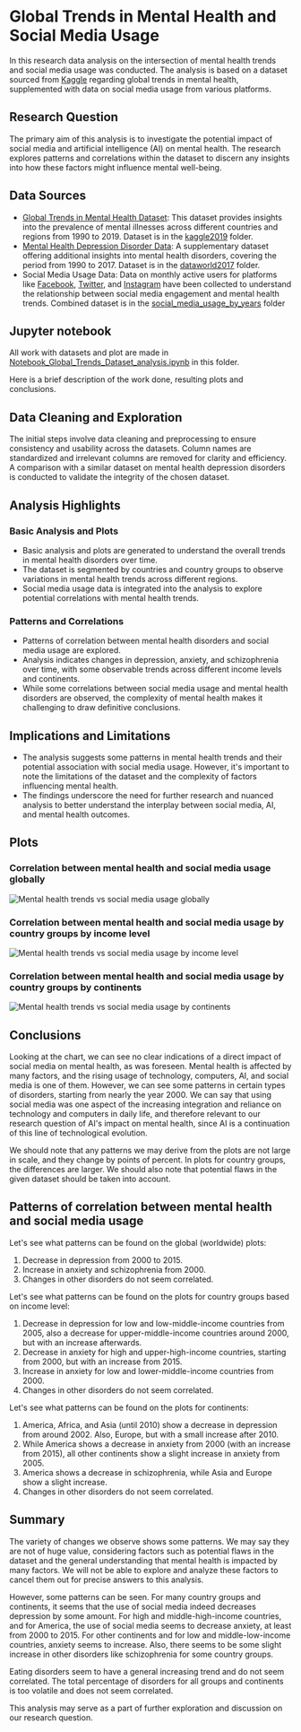 # Global Trends in Mental Health and Social Media Usage

In this research data analysis on the intersection of mental health trends and social media usage was conducted. The analysis is based on a dataset sourced from [Kaggle](https://www.kaggle.com/datasets/imtkaggleteam/mental-health?select=1-+mental-illnesses-prevalence.csv) regarding global trends in mental health, supplemented with data on social media usage from various platforms.

## Research Question
The primary aim of this analysis is to investigate the potential impact of social media and artificial intelligence (AI) on mental health. The research explores patterns and correlations within the dataset to discern any insights into how these factors might influence mental well-being.

## Data Sources
- [Global Trends in Mental Health Dataset](https://www.kaggle.com/datasets/imtkaggleteam/mental-health?select=1-+mental-illnesses-prevalence.csv): This dataset provides insights into the prevalence of mental illnesses across different countries and regions from 1990 to 2019. Dataset is in the [kaggle2019](kaggle2019) folder.
- [Mental Health Depression Disorder Data](https://data.world/vizzup/mental-health-depression-disorder-data/workspace/file?filename=Mental+health+Depression+disorder+Data.xlsx): A supplementary dataset offering additional insights into mental health disorders, covering the period from 1990 to 2017. Dataset is in the [dataworld2017](dataworld2017) folder.
- Social Media Usage Data: Data on monthly active users for platforms like [Facebook](https://www.businessofapps.com/data/facebook-statistics/), [Twitter](https://www.businessofapps.com/data/twitter-statistics/), and [Instagram](https://www.businessofapps.com/data/instagram-statistics/) have been collected to understand the relationship between social media engagement and mental health trends. Combined dataset is in the [social_media_usage_by_years](social_media_usage_by_years) folder

## Jupyter notebook
All work with datasets and plot are made in [Notebook_Global_Trends_Dataset_analysis.ipynb](Notebook_Global_Trends_Dataset_analysis.ipynb) in this folder. 

Here is a brief description of the work done, resulting plots and conclusions.

## Data Cleaning and Exploration
The initial steps involve data cleaning and preprocessing to ensure consistency and usability across the datasets. Column names are standardized and irrelevant columns are removed for clarity and efficiency. A comparison with a similar dataset on mental health depression disorders is conducted to validate the integrity of the chosen dataset.

## Analysis Highlights
### Basic Analysis and Plots
- Basic analysis and plots are generated to understand the overall trends in mental health disorders over time.
- The dataset is segmented by countries and country groups to observe variations in mental health trends across different regions.
- Social media usage data is integrated into the analysis to explore potential correlations with mental health trends.

### Patterns and Correlations
- Patterns of correlation between mental health disorders and social media usage are explored.
- Analysis indicates changes in depression, anxiety, and schizophrenia over time, with some observable trends across different income levels and continents.
- While some correlations between social media usage and mental health disorders are observed, the complexity of mental health makes it challenging to draw definitive conclusions.

## Implications and Limitations
- The analysis suggests some patterns in mental health trends and their potential association with social media usage. However, it's important to note the limitations of the dataset and the complexity of factors influencing mental health.
- The findings underscore the need for further research and nuanced analysis to better understand the interplay between social media, AI, and mental health outcomes.


## Plots

### Correlation between mental health and social media usage globally 

![Mental health trends vs social media usage globally](image.png)

### Correlation between mental health and social media usage by country groups by income level

![Mental health trends vs social media usage by income level](image-1.png)

### Correlation between mental health and social media usage by country groups by continents

![Mental health trends vs social media usage by continents](image-2.png)

## Conclusions

Looking at the chart, we can see no clear indications of a direct impact of social media on mental health, as was foreseen. Mental health is affected by many factors, and the rising usage of technology, computers, AI, and social media is one of them. However, we can see some patterns in certain types of disorders, starting from nearly the year 2000. We can say that using social media was one aspect of the increasing integration and reliance on technology and computers in daily life, and therefore relevant to our research question of AI's impact on mental health, since AI is a continuation of this line of technological evolution.

We should note that any patterns we may derive from the plots are not large in scale, and they change by points of percent. In plots for country groups, the differences are larger. We should also note that potential flaws in the given dataset should be taken into account.

## Patterns of correlation between mental health and social media usage

Let's see what patterns can be found on the global (worldwide) plots:
1. Decrease in depression from 2000 to 2015.
2. Increase in anxiety and schizophrenia from 2000.
3. Changes in other disorders do not seem correlated.

Let's see what patterns can be found on the plots for country groups based on income level:
1. Decrease in depression for low and low-middle-income countries from 2005, also a decrease for upper-middle-income countries around 2000, but with an increase afterwards.
2. Decrease in anxiety for high and upper-high-income countries, starting from 2000, but with an increase from 2015.
3. Increase in anxiety for low and lower-middle-income countries from 2000.
4. Changes in other disorders do not seem correlated.

Let's see what patterns can be found on the plots for continents:
1. America, Africa, and Asia (until 2010) show a decrease in depression from around 2002. Also, Europe, but with a small increase after 2010.
2. While America shows a decrease in anxiety from 2000 (with an increase from 2015), all other continents show a slight increase in anxiety from 2005.
3. America shows a decrease in schizophrenia, while Asia and Europe show a slight increase.
4. Changes in other disorders do not seem correlated.

## Summary

The variety of changes we observe shows some patterns. We may say they are not of huge value, considering factors such as potential flaws in the dataset and the general understanding that mental health is impacted by many factors. We will not be able to explore and analyze these factors to cancel them out for precise answers to this analysis. 

However, some patterns can be seen. For many country groups and continents, it seems that the use of social media indeed decreases depression by some amount. For high and middle-high-income countries, and for America, the use of social media seems to decrease anxiety, at least from 2000 to 2015. For other continents and for low and middle-low-income countries, anxiety seems to increase. Also, there seems to be some slight increase in other disorders like schizophrenia for some country groups. 

Eating disorders seem to have a general increasing trend and do not seem correlated. The total percentage of disorders for all groups and continents is too volatile and does not seem correlated.


This analysis may serve as a part of further exploration and discussion on our research question.